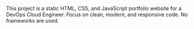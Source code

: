 <!-- Use this file to provide workspace-specific custom instructions to Copilot. For more details, visit https://code.visualstudio.com/docs/copilot/copilot-customization#_use-a-githubcopilotinstructionsmd-file -->

This project is a static HTML, CSS, and JavaScript portfolio website for a DevOps Cloud Engineer. Focus on clean, modern, and responsive code. No frameworks are used.
